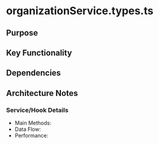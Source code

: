 # organizationService.types.ts

## Purpose

## Key Functionality

## Dependencies

## Architecture Notes

### Service/Hook Details
- Main Methods: 
- Data Flow: 
- Performance: 
